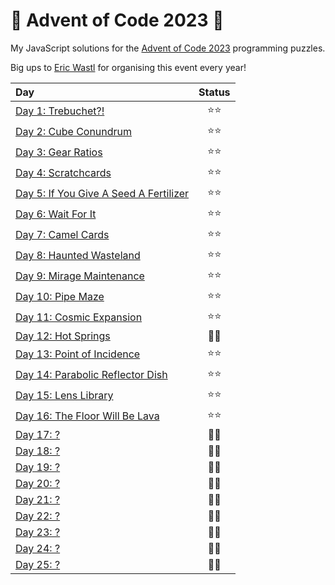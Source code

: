# 🎄 Advent of Code 2023 🎄

My JavaScript solutions for the [Advent of Code 2023](https://adventofcode.com/2023) programming puzzles.

Big ups to [Eric Wastl](https://twitter.com/ericwastl) for organising this event every year!

| Day                                               | Status |
| :------------------------------------------------ | :----: |
| [Day 1: Trebuchet?!](./day01)                     |  ⭐⭐  |
| [Day 2: Cube Conundrum](./day02)                  |  ⭐⭐  |
| [Day 3: Gear Ratios](./day03)                     |  ⭐⭐  |
| [Day 4: Scratchcards](./day04)                    |  ⭐⭐  |
| [Day 5: If You Give A Seed A Fertilizer](./day05) |  ⭐⭐  |
| [Day 6: Wait For It](./day06)                     |  ⭐⭐  |
| [Day 7: Camel Cards](./day07)                     |  ⭐⭐  |
| [Day 8: Haunted Wasteland](./day08)               |  ⭐⭐  |
| [Day 9: Mirage Maintenance](./day09)              |  ⭐⭐  |
| [Day 10: Pipe Maze](./day10)                      |  ⭐⭐  |
| [Day 11: Cosmic Expansion](./day11)               |  ⭐⭐  |
| [Day 12: Hot Springs](./day12)                    |  🧠🧠  |
| [Day 13: Point of Incidence](./day13)             |  ⭐⭐  |
| [Day 14: Parabolic Reflector Dish](./day14)       |  ⭐⭐  |
| [Day 15: Lens Library](./day15)                   |  ⭐⭐  |
| [Day 16: The Floor Will Be Lava](./day16)         |  ⭐⭐  |
| [Day 17: ?](./day17)                              |  🧠🧠  |
| [Day 18: ?](./day18)                              |  🧠🧠  |
| [Day 19: ?](./day19)                              |  🧠🧠  |
| [Day 20: ?](./day20)                              |  🧠🧠  |
| [Day 21: ?](./day21)                              |  🧠🧠  |
| [Day 22: ?](./day22)                              |  🧠🧠  |
| [Day 23: ?](./day23)                              |  🧠🧠  |
| [Day 24: ?](./day24)                              |  🧠🧠  |
| [Day 25: ?](./day25)                              |  🧠🧠  |
